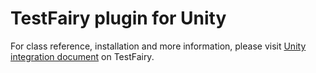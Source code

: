 # TestFairy plugin for Unity

For class reference, installation and more information, please visit 
[Unity integration document](http://docs.testfairy.com/Integrations/Unity.html) on TestFairy.



